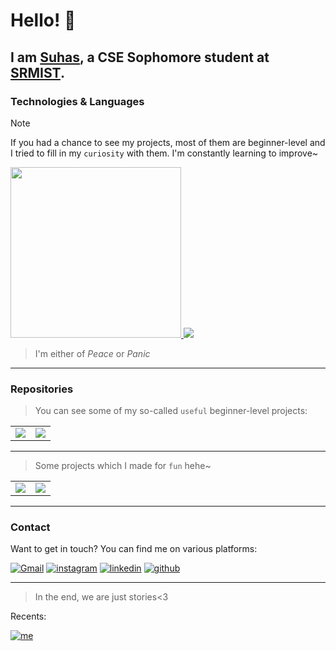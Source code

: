 
# Hello! 👋
I am [Suhas](https://suhas-resume.vercel.app), a CSE Sophomore student at [SRMIST](https://srmist.edu.in). 
---

### Technologies & Languages
> [!NOTE]
> If you had a chance to see my projects, most of them are beginner-level and I tried to fill in my `curiosity` with them. I'm constantly learning to improve~

<div align='left'>
<a href="https://github.com/heysuhas">
            <img width="273" src="https://gitmystat.vercel.app/user?theme=gold&username=heysuhas&color=0xEBE9E1&accent=0xebe9e185&background=0x0C0C0C&tip=0xFF6265"></img>
          </a>
          <a href="https://github.com/heysuhas?tab=repositories">
            <img src="https://gitmystat.vercel.app/top?username=heysuhas&theme=gold&layout=bar&color=0xEBE9E1&accent=0xebe9e185&background=0x0C0C0C&tip=0xFF6265"></img>
          </a>
</div>

> I'm either of <em>Peace</em> or <em>Panic</em>

---

### Repositories

> You can see some of my so-called `useful` beginner-level projects:

<table>
  <tr>
    <td>
      <a href="https://github.com/heysuhas/VirtualLabsRedesign">
        <img src="https://gitmystat.vercel.app/repo?username=heysuhas&theme=gold&repo=VirtualLabsRedesign&color=0xEBE9E1&accent=0xebe9e185&background=0x0C0C0C&tip=0xFF6265">
      </a>
    </td>
    <td>
      <a href="https://github.com/heysuhas/EcoRoute">
        <img src="https://gitmystat.vercel.app/repo?username=heysuhas&repo=EcoRoute&theme=gold&color=0xEBE9E1&accent=0xebe9e185&background=0x0C0C0C&tip=0xFF6265">
      </a>
    </td>
  </tr>
</table>

---


> Some projects which I made for `fun` hehe~

<table>
  <tr>
    <td>
      <a href="https://github.com/heysuhas/spotify">
        <img src="https://gitmystat.vercel.app/repo?username=heysuhas&repo=spotify&theme=gold&color=0xEBE9E1&accent=0xebe9e185&background=0x0C0C0C&tip=0xFF6265">
      </a>
    </td>
    <td>
      <a href="https://github.com/heysuhas/sortingvisualizer">
        <img src="https://gitmystat.vercel.app/repo?username=heysuhas&repo=sortingvisualizer&theme=gold&color=0xEBE9E1&accent=0xebe9e185&background=0x0C0C0C&tip=0xFF6265">
      </a>
    </td>
  </tr>
</table>



---

### Contact

Want to get in touch? You can find me on various platforms:

<div align="left">
    <a href="mailto:suhas.100x@gmail.com"><img alt="Gmail" src="https://img.shields.io/badge/Email-Contact-D14836?style=for-the-badge&logo=gmail&logoColor=white"></a>
    <a href="https://instagram.com/zenn1._"><img alt="instagram" src="https://img.shields.io/badge/Instagram-Follow-FF0069?style=for-the-badge"></a>
    <a href="https://linkedin.com/in/tsuhas"><img alt="linkedin" src="https://img.shields.io/badge/LinkedIn-Connect-0077B5?style=for-the-badge"></a>
    <a href="https://github.com/heysuhas"><img alt="github" src="https://img.shields.io/badge/Github-Contact-000000?style=for-the-badge"></a>
</div>

---

> In the end, we are just stories<3


Recents:


[![me](https://gitmystat.vercel.app/recent?username=heysuhas&theme=gold&color=0xEBE9E1&accent=0xebe9e185&background=0x0C0C0C&tip=0xFF6265)](https://github.com/heysuhas)

